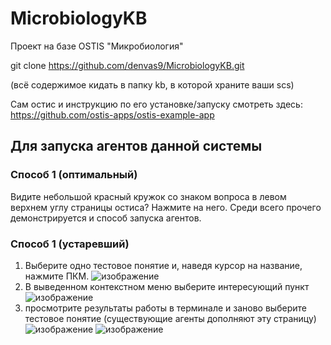 # MicrobiologyKB

Проект на базе OSTIS "Микробиология"

git clone https://github.com/denvas9/MicrobiologyKB.git

(всё содержимое кидать в папку kb, в которой храните ваши scs) 

Сам остис и инструкцию по его установке/запуску смотреть здесь: https://github.com/ostis-apps/ostis-example-app


## Для запуска агентов данной системы

### Способ 1 (оптимальный)
Видите небольшой красный кружок со знаком вопроса в левом верхнем углу страницы остиса? Нажмите на него. Среди всего прочего демонстрируется и способ запуска агентов.

### Способ 1 (устаревший)
1. Выберите одно тестовое понятие и, наведя курсор на название, нажмите ПКМ.
![изображение](https://user-images.githubusercontent.com/56515595/143863781-51c63f85-f8f0-42f2-8697-2b09b2ee035d.png)
2. В выведенном контекстном меню выберите интересующий пункт
![изображение](https://user-images.githubusercontent.com/56515595/143863911-2ef5f7cc-a6c0-4a78-bf5d-545c225ad742.png)
3. просмотрите результаты работы в терминале и заново выберите тестовое понятие (существующие агенты дополняют эту страницу)
![изображение](https://user-images.githubusercontent.com/56515595/143864127-213bb7e0-7c3d-4874-90b7-871ca397347a.png)
![изображение](https://user-images.githubusercontent.com/56515595/143864145-bef35a2e-1f0c-4577-9d50-ac2a41269b68.png)
